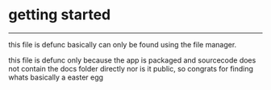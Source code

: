 # getting started 
---
this file is defunc basically can only be found using the file manager.

this file is defunc only because the app is packaged and sourcecode does not contain the docs folder directly nor is it public, so congrats for finding whats basically a easter egg

